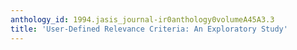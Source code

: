 ```yaml
---
anthology_id: 1994.jasis_journal-ir0anthology0volumeA45A3.3
title: 'User-Defined Relevance Criteria: An Exploratory Study'
---
```

